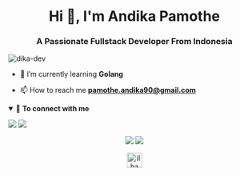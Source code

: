 <h1 align="center">Hi 👋, I'm Andika Pamothe</h1>
<h3 align="center">A Passionate Fullstack Developer From Indonesia</h3>

<p align="left"> <img src="https://komarev.com/ghpvc/?username=dikamothe" alt="dika-dev" /> </p>

- 🌱 I’m currently learning **Golang**

- 📫 How to reach me **pamothe.andika90@gmail.com**


<details open>
<summary>🤝 <b>To connect with me</b></summary>

<p align = "center">

[<img src ="https://img.shields.io/badge/portfolio-%23.svg?&style=for-the-badge&logo=&logoColor=white%22">](https://pamotheandika.github.io/)
[<img src = "https://img.shields.io/badge/instagram-%23E4405F.svg?&style=for-the-badge&logo=instagram&logoColor=white">](https://www.instagram.com/dikamothe/)

</p>

</details>

<p align = "center">
  <img src = "https://github-readme-stats.vercel.app/api?username=dika-dev&show_icons=true&line_height=40">
  <img src = "https://github-readme-stats.vercel.app/api/top-langs/?username=dika-dev">
</p>

<p align="center">
<a href="https://instagram.com/dikamothe" target="blank"><img align="center" src="https://cdn.jsdelivr.net/npm/simple-icons@3.0.1/icons/instagram.svg" alt="ilham_sabar" height="30" width="30" /></a>
</p>
